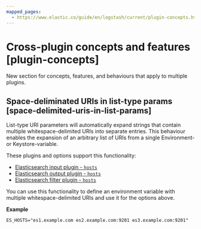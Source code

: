 ```yaml
---
mapped_pages:
  - https://www.elastic.co/guide/en/logstash/current/plugin-concepts.html
---
```


# Cross-plugin concepts and features [plugin-concepts]

New section for concepts, features, and behaviours that apply to multiple plugins.

## Space-deliminated URIs in list-type params [space-delimited-uris-in-list-params]

List-type URI parameters will automatically expand strings that contain multiple whitespace-delimited URIs into separate entries. This behaviour enables the expansion of an arbitrary list of URIs from a single Environment- or Keystore-variable.

These plugins and options support this functionality:

* [Elasticsearch input plugin - `hosts`](logstash-docs-md://lsr/plugins-inputs-elasticsearch.md#plugins-inputs-elasticsearch-hosts)
* [Elasticsearch output plugin - `hosts`](logstash-docs-md://lsr/plugins-outputs-elasticsearch.md#plugins-outputs-elasticsearch-hosts)
* [Elasticsearch filter plugin - `hosts`](logstash-docs-md://lsr/plugins-filters-elasticsearch.md#plugins-filters-elasticsearch-hosts)

You can use this functionality to define an environment variable with multiple whitespace-delimited URIs and use it for the options above.

**Example**

```
ES_HOSTS="es1.example.com es2.example.com:9201 es3.example.com:9201"
```
